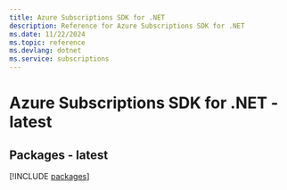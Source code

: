 ```yaml
---
title: Azure Subscriptions SDK for .NET
description: Reference for Azure Subscriptions SDK for .NET
ms.date: 11/22/2024
ms.topic: reference
ms.devlang: dotnet
ms.service: subscriptions
---
```

# Azure Subscriptions SDK for .NET - latest
## Packages - latest
[!INCLUDE [packages](subscriptions-index.md)]
